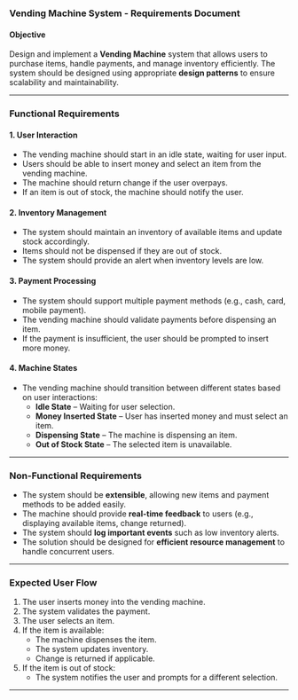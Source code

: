 ### Vending Machine System - Requirements Document

#### **Objective**
Design and implement a **Vending Machine** system that allows users to purchase items, handle payments, and manage inventory efficiently. The system should be designed using appropriate **design patterns** to ensure scalability and maintainability.

---

### **Functional Requirements**

#### **1. User Interaction**
- The vending machine should start in an idle state, waiting for user input.
- Users should be able to insert money and select an item from the vending machine.
- The machine should return change if the user overpays.
- If an item is out of stock, the machine should notify the user.

#### **2. Inventory Management**
- The system should maintain an inventory of available items and update stock accordingly.
- Items should not be dispensed if they are out of stock.
- The system should provide an alert when inventory levels are low.

#### **3. Payment Processing**
- The system should support multiple payment methods (e.g., cash, card, mobile payment).
- The vending machine should validate payments before dispensing an item.
- If the payment is insufficient, the user should be prompted to insert more money.

#### **4. Machine States**
- The vending machine should transition between different states based on user interactions:
  - **Idle State** – Waiting for user selection.
  - **Money Inserted State** – User has inserted money and must select an item.
  - **Dispensing State** – The machine is dispensing an item.
  - **Out of Stock State** – The selected item is unavailable.

---

### **Non-Functional Requirements**
- The system should be **extensible**, allowing new items and payment methods to be added easily.
- The machine should provide **real-time feedback** to users (e.g., displaying available items, change returned).
- The system should **log important events** such as low inventory alerts.
- The solution should be designed for **efficient resource management** to handle concurrent users.

---


### **Expected User Flow**
1. The user inserts money into the vending machine.
2. The system validates the payment.
3. The user selects an item.
4. If the item is available:
   - The machine dispenses the item.
   - The system updates inventory.
   - Change is returned if applicable.
5. If the item is out of stock:
   - The system notifies the user and prompts for a different selection.

---

